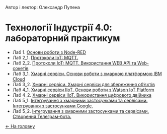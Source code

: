 Автор і лектор: Олександр Пупена 

# Технології Індустрії 4.0: лабораторний практикум 

- Лаб 1. [Основи роботи з Node-RED](lab1NodeRED.md)
- Лаб 2_1. [Протоколи IoT: MQTT.](lab2_1.md)
- Лаб 2_2. [Протоколи IoT: MQTT. Використання WEB API та Web-сокетів](lab2_2.md)
- Лаб 3_1. [Xмарні сервіси. Основи роботи з хмарною платформою IBM Cloud](lab3_1.md)
- Лаб 3_2. [Xмарні сервіси. Хмарні сервіси для збереження об’єктів](lab3_2.md)
- Лаб 4_1. [Xмарні сервіси IIoT. Основи роботи з Watson IoT Platform](lab4_1.md)
- Лаб 4_2. [Xмарні сервіси IIoT. Використання цифрового двійника](lab4_2.md)
- Лаб 5_1. [Інтегрування з хмарними застосунками та сервісами. Інтегрування з застосунками Google.](lab5_1.md)
- Лаб 5_2. [Інтегрування з хмарними застосунками та сервісами. Створення Телеграм-бота.](lab5_2.md)

[<- На головну](../)


